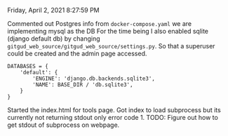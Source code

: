Friday, April 2, 2021 8:27:59 PM

Commented out Postgres info from `docker-compose.yaml` we are implementing mysql as the DB
For the time being I also enabled sqlite (django default db) by changing `gitgud_web_source/gitgud_web_source/settings.py`. So that a superuser could be created and the admin page accessed.
```
DATABASES = {
    'default': {
        'ENGINE': 'django.db.backends.sqlite3',
        'NAME': BASE_DIR / 'db.sqlite3',
    }
}
```
Started the index.html for tools page. 
Got index to load subprocess but its currently not returning stdout only error code 1.
TODO: Figure out how to get stdout of subprocess on webpage.

